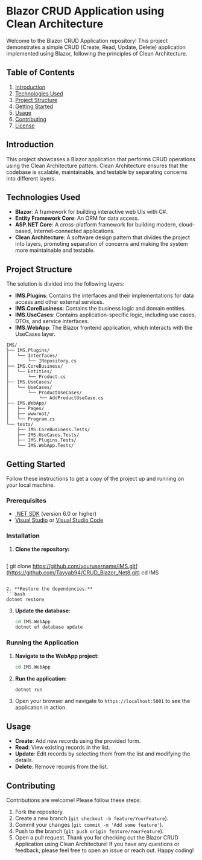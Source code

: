 # Blazor CRUD Application using Clean Architecture

Welcome to the Blazor CRUD Application repository! This project demonstrates a simple CRUD (Create, Read, Update, Delete) application implemented using Blazor, following the principles of Clean Architecture.

## Table of Contents
1. [Introduction](#introduction)
2. [Technologies Used](#technologies-used)
3. [Project Structure](#project-structure)
4. [Getting Started](#getting-started)
5. [Usage](#usage)
6. [Contributing](#contributing)
7. [License](#license)

## Introduction

This project showcases a Blazor application that performs CRUD operations using the Clean Architecture pattern. Clean Architecture ensures that the codebase is scalable, maintainable, and testable by separating concerns into different layers.

## Technologies Used

- **Blazor**: A framework for building interactive web UIs with C#.
- **Entity Framework Core**: An ORM for data access.
- **ASP.NET Core**: A cross-platform framework for building modern, cloud-based, Internet-connected applications.
- **Clean Architecture**: A software design pattern that divides the project into layers, promoting separation of concerns and making the system more maintainable and testable.

## Project Structure

The solution is divided into the following layers:

- **IMS.Plugins**: Contains the interfaces and their implementations for data access and other external services.
- **IMS.CoreBusiness**: Contains the business logic and domain entities.
- **IMS.UseCases**: Contains application-specific logic, including use cases, DTOs, and service interfaces.
- **IMS.WebApp**: The Blazor frontend application, which interacts with the UseCases layer.

```
IMS/
├── IMS.Plugins/
│   └── Interfaces/
│       └── IRepository.cs
├── IMS.CoreBusiness/
│   └── Entities/
│       └── Product.cs
├── IMS.UseCases/
│   └── UseCases/
│       └── ProductUseCases/
│           └── AddProductUseCase.cs
├── IMS.WebApp/
│   ├── Pages/
│   ├── wwwroot/
│   └── Program.cs
└── tests/
    ├── IMS.CoreBusiness.Tests/
    ├── IMS.UseCases.Tests/
    ├── IMS.Plugins.Tests/
    └── IMS.WebApp.Tests/
```

## Getting Started

Follow these instructions to get a copy of the project up and running on your local machine.

### Prerequisites

- [.NET SDK](https://dotnet.microsoft.com/download) (version 6.0 or higher)
- [Visual Studio](https://visualstudio.microsoft.com/) or [Visual Studio Code](https://code.visualstudio.com/)

### Installation

1. **Clone the repository:**
   ```bash
 [  git clone https://github.com/yourusername/IMS.git](https://github.com/Tayyab94/CRUD_Blazor_Net8.git)
   cd IMS
   ```

2. **Restore the dependencies:**
   ```bash
   dotnet restore
   ```

3. **Update the database:**
   ```bash
   cd IMS.WebApp
   dotnet ef database update
   ```

### Running the Application

1. **Navigate to the WebApp project:**
   ```bash
   cd IMS.WebApp
   ```

2. **Run the application:**
   ```bash
   dotnet run
   ```

3. Open your browser and navigate to `https://localhost:5001` to see the application in action.

## Usage

- **Create**: Add new records using the provided form.
- **Read**: View existing records in the list.
- **Update**: Edit records by selecting them from the list and modifying the details.
- **Delete**: Remove records from the list.

## Contributing

Contributions are welcome! Please follow these steps:

1. Fork the repository.
2. Create a new branch (`git checkout -b feature/YourFeature`).
3. Commit your changes (`git commit -m 'Add some feature'`).
4. Push to the branch (`git push origin feature/YourFeature`).
5. Open a pull request.
Thank you for checking out the Blazor CRUD Application using Clean Architecture! If you have any questions or feedback, please feel free to open an issue or reach out. Happy coding!

